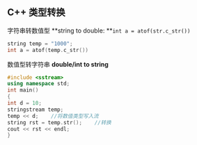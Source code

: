 ## C++ 类型转换

字符串转数值型
**string to double: **``int a = atof(str.c_str())``

``` cpp
string temp = "1000";
int a = atof(temp.c_str())
```


数值型转字符串
**double/int to string**
``` cpp
#include <sstream>
using namespace std;
int main()
{
int d = 10;
stringstream temp;
temp << d;    //将数值类型写入流
string rst = temp.str();    //转换
cout << rst << endl;
}
```
